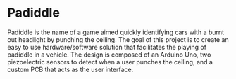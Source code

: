 Padiddle
========

Padiddle is the name of a game aimed quickly identifying cars with a burnt out headlight by punching the ceiling. The goal of this project is to create an easy to use hardware/software solution that facilitates the playing of padiddle in a vehicle. The design is composed of an Arduino Uno, two piezoelectric sensors to detect when a user punches the ceiling, and a custom PCB that acts as the user interface.  

